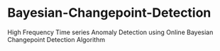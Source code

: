 # Bayesian-Changepoint-Detection
High Frequency Time series Anomaly Detection using Online Bayesian Changepoint Detection Algorithm
